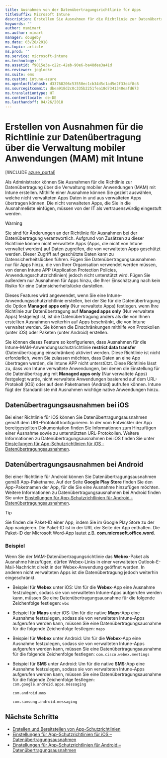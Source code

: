 ```yaml
---
title: Ausnahmen von der Datenübertragungsrichtlinie für Apps
titleSuffix: Microsoft Intune
description: Erstellen Sie Ausnahmen für die Richtlinie zur Datenübertragung über die Verwaltung mobiler Anwendungen (MAM) mit Intune.
keywords: ''
author: msmimart
ms.author: mimart
manager: dougeby
ms.date: 03/28/2018
ms.topic: article
ms.prod: ''
ms.service: microsoft-intune
ms.technology: ''
ms.assetid: f9015e3a-c22c-42eb-90e6-ba48dee3a41d
ms.reviewer: joglocke
ms.suite: ems
ms.custom: intune-azure
ms.openlocfilehash: d33768206c53550ec1cb34d5c1ad5e2f33e4f8c8
ms.sourcegitcommit: dbea918d2c0c335b2251fea18d7341340eafd673
ms.translationtype: HT
ms.contentlocale: de-DE
ms.lasthandoff: 04/26/2018
---
```

# <a name="how-to-create-exceptions-to-the-intune-mobile-application-management-mam-data-transfer-policy"></a>Erstellen von Ausnahmen für die Richtlinie zur Datenübertragung über die Verwaltung mobiler Anwendungen (MAM) mit Intune

[!INCLUDE [azure_portal](./includes/azure_portal.md)]

Als Administrator können Sie Ausnahmen für die Richtlinie zur Datenübertragung über die Verwaltung mobiler Anwendungen (MAM) mit Intune erstellen. Mithilfe einer Ausnahme können Sie gezielt auswählen, welche nicht verwalteten Apps Daten in und aus verwalteten Apps übertragen können. Die nicht verwalteten Apps, die Sie in die Ausnahmeliste einfügen, müssen von der IT als vertrauenswürdig eingestuft werden. 

>[!WARNING] 
> Sie sind für Änderungen an der Richtlinie für Ausnahmen bei der Datenübertragung verantwortlich. Aufgrund von Zusätzen zu dieser Richtlinie können nicht verwaltete Apps (Apps, die nicht von Intune verwaltet werden) auf Daten zugreifen, die von verwalteten Apps geschützt werden. Dieser Zugriff auf geschützte Daten kann zu Datensicherheitslücken führen. Fügen Sie Datenübertragungsausnahmen nur für Apps hinzu, die von Ihrer Organisation verwendet werden müssen, von denen Intune APP (Application Protection Policies, Anwendungsschutzrichtlinien) jedoch nicht unterstützt wird. Fügen Sie außerdem nur Ausnahmen für Apps hinzu, die Ihrer Einschätzung nach kein Risiko für eine Datensicherheitslücke darstellen.

Dieses Features wird angewendet, wenn Sie eine Intune-Anwendungsschutzrichtlinie erstellen, bei der Sie für die Datenübertragung die Option **Managed apps only** (Nur verwaltete Apps) festlegen. wenn Ihre Richtlinie zur Datenübertragung auf **Managed apps only** (Nur verwaltete Apps) festgelegt ist, ist die Datenübertragung anders als die von Ihnen erstellten Ausnahmen weiterhin auf Apps beschränkt, die von Intune verwaltet werden. Sie können die Einschränkungen mithilfe von Protokollen (unter iOS) oder Paketen (unter Android) erstellen.

Sie können dieses Feature so konfigurieren, dass Ausnahmen für die Intune-MAM-Anwendungsschutzrichtlinie **restrict data transfer** (Datenübertragung einschränken) aktiviert werden. Diese Richtlinie ist nicht erforderlich, wenn Sie zulassen möchten, dass Daten an eine App übertragen werden, die Intune APP nicht unterstützt. Diese Richtlinie lässt zu, dass von Intune verwaltete Anwendungen, bei denen die Einstellung für die Datenübertragung mit **Managed apps only** (Nur verwaltete Apps) festgelegt wurde, nicht verwaltete Anwendungen basierend auf dem URL-Protokoll (iOS) oder auf dem Paketnamen (Android) aufrufen können. Intune fügt der Standardliste mit Ausnahmen wichtige native Anwendungen hinzu. 

## <a name="ios-data-transfer-exceptions"></a>Datenübertragungsausnahmen bei iOS
Bei einer Richtlinie für iOS können Sie Datenübertragungsausnahmen gemäß dem URL-Protokoll konfigurieren. In der vom Entwickler der App bereitgestellten Dokumentation finden Sie Informationen zum Hinzufügen einer Ausnahme sowie zu unterstützten URL-Protokollen. Weitere Informationen zu Datenübertragungsausnahmen bei iOS finden Sie unter [Einstellungen für App-Schutzrichtlinien für iOS - Datenübertragungsausnahmen](app-protection-policy-settings-ios.md#data-transfer-exemptions).

## <a name="android-data-transfer-exceptions"></a>Datenübertragungsausnahmen bei Android
Bei einer Richtlinie für Android können Sie Datenübertragungsausnahmen gemäß App-Paketname. Auf der Seite **Google Play Store** finden Sie den App-Paketnamen der App, für die Sie eine Ausnahme hinzufügen möchten. Weitere Informationen zu Datenübertragungsausnahmen bei Android finden Sie unter [Einstellungen für App-Schutzrichtlinien für Android - Datenübertragungsausnahmen](app-protection-policy-settings-android.md#data-transfer-exemptions).


>[!TIP]
> Sie finden die Paket-ID einer App, indem Sie im Google Play Store zu der App navigieren. Die Paket-ID ist in der URL der Seite der App enthalten. Die Paket-ID der Microsoft Word-App lautet z.B. **com.microsoft.office.word**.

### <a name="example"></a>Beispiel
Wenn Sie der MAM-Datenübertragungsrichtlinie das **Webex**-Paket als Ausnahme hinzufügen, dürfen Webex-Links in einer verwalteten Outlook-E-Mail-Nachricht direkt in der Webex-Anwendung geöffnet werden. In anderen nicht verwalteten Apps ist die Datenübertragung jedoch weiterhin eingeschränkt.

- Beispiel für **Webex** unter iOS: Um für die **Webex**-App eine Ausnahme festzulegen, sodass sie von verwalteten Intune-Apps aufgerufen werden kann, müssen Sie eine Datenübertragungsausnahme für die folgende Zeichenfolge festlegen: <code>wbx</code>
    
 - Beispiel für **Maps** unter iOS: Um für die native **Maps**-App eine Ausnahme festzulegen, sodass sie von verwalteten Intune-Apps aufgerufen werden kann, müssen Sie eine Datenübertragungsausnahme für die folgende Zeichenfolge festlegen: <code>maps</code>

- Beispiel für **Webex** unter Android: Um für die **Webex**-App eine Ausnahme festzulegen, sodass sie von verwalteten Intune-Apps aufgerufen werden kann, müssen Sie eine Datenübertragungsausnahme für die folgende Zeichenfolge festlegen: <code>com.cisco.webex.meetings</code>
    
- Beispiel für **SMS** unter Android: Um für die native **SMS**-App eine Ausnahme festzulegen, sodass sie von verwalteten Intune-Apps aufgerufen werden kann, müssen Sie eine Datenübertragungsausnahme für die folgende Zeichenfolge festlegen: 
    <code>com.google.android.apps.messaging</code>
    
    <code>com.android.mms</code>
    
    <code>com.samsung.android.messaging</code>

## <a name="next-steps"></a>Nächste Schritte

- [Erstellen und Bereitstellen von App-Schutzrichtlinien](app-protection-policies.md)
- [Einstellungen für App-Schutzrichtlinien für iOS – Datenübertragungsausnahmen](app-protection-policy-settings-ios.md#data-transfer-exemptions)
- [Einstellungen für App-Schutzrichtlinien für Android – Datenübertragungsausnahmen](app-protection-policy-settings-android.md#data-transfer-exemptions)
